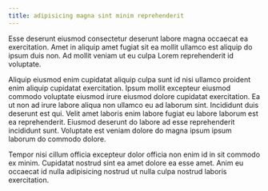 ```yaml
---
title: adipisicing magna sint minim reprehenderit
---
```


Esse deserunt eiusmod consectetur deserunt labore magna occaecat ea exercitation. Amet in aliquip amet fugiat sit ea mollit ullamco est aliquip do ipsum duis non. Ad mollit veniam ut eu culpa Lorem reprehenderit id voluptate.

Aliquip eiusmod enim cupidatat aliquip culpa sunt id nisi ullamco proident enim aliquip cupidatat exercitation. Ipsum mollit excepteur eiusmod commodo voluptate eiusmod irure eiusmod dolore cupidatat exercitation. Ea ut non ad irure labore aliqua non ullamco eu ad laborum sint. Incididunt duis deserunt est qui. Velit amet laboris enim labore fugiat eu labore laborum est ea reprehenderit. Eiusmod deserunt do labore ad esse reprehenderit incididunt sunt. Voluptate est veniam dolore do magna ipsum ipsum laborum do commodo dolore.

Tempor nisi cillum officia excepteur dolor officia non enim id in sit commodo ex minim. Cupidatat nostrud sint ea amet dolore ea esse amet. Anim eu occaecat id nulla adipisicing nostrud ut nulla culpa nostrud laboris exercitation.